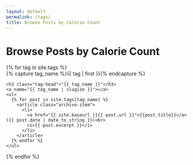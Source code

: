 ```yaml
---
layout: default
permalink: /tags/
title: Browse Posts by Calorie Count
---
```


<h1>Browse Posts by Calorie Count</h1>

<div id="archives">
{% for tag in site.tags %}
  <div class="archive-group">
    {% capture tag_name %}{{ tag | first }}{% endcapture %}
    <div id="#{{ tag_name | slugize }}"></div>
    <p></p>

    <h3 class="tag-head">"{{ tag_name }}"</h3>
    <a name="{{ tag_name | slugize }}"></a>
    <ul>
      {% for post in site.tags[tag_name] %}
        <article class="archive-item">
          <li>
            <a href="{{ site.baseurl }}{{ post.url }}">{{post.title}}</a> ({{ post.date | date_to_string }})<br>
            <i>{{ post.excerpt }}</i>
          </li>
        </article>
      {% endfor %}
    </ul>
  </div>
{% endfor %}
</div>

